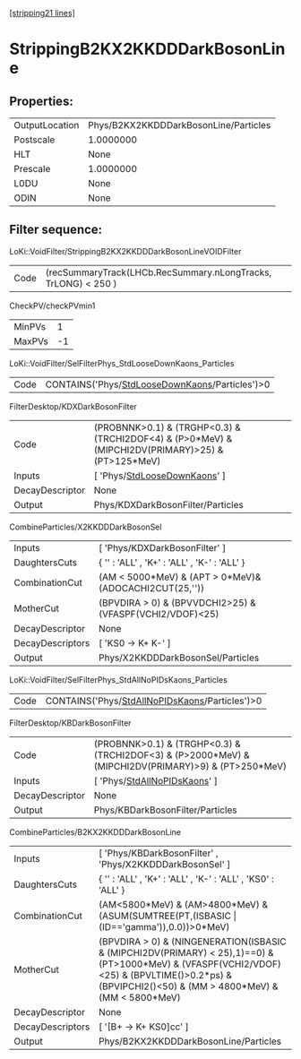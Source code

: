 [[stripping21 lines]](./stripping21-index)

# StrippingB2KX2KKDDDarkBosonLine

## Properties:

|                |                                       |
|----------------|---------------------------------------|
| OutputLocation | Phys/B2KX2KKDDDarkBosonLine/Particles |
| Postscale      | 1.0000000                             |
| HLT            | None                                  |
| Prescale       | 1.0000000                             |
| L0DU           | None                                  |
| ODIN           | None                                  |

## Filter sequence:

LoKi::VoidFilter/StrippingB2KX2KKDDDarkBosonLineVOIDFilter

|      |                                                                |
|------|----------------------------------------------------------------|
| Code | (recSummaryTrack(LHCb.RecSummary.nLongTracks, TrLONG) \< 250 ) |

CheckPV/checkPVmin1

|        |     |
|--------|-----|
| MinPVs | 1   |
| MaxPVs | -1  |

LoKi::VoidFilter/SelFilterPhys_StdLooseDownKaons_Particles

|      |                                                                                                    |
|------|----------------------------------------------------------------------------------------------------|
| Code | CONTAINS('Phys/[StdLooseDownKaons](./stripping21-commonparticles-stdloosedownkaons)/Particles')\>0 |

FilterDesktop/KDXDarkBosonFilter

|                 |                                                                                                          |
|-----------------|----------------------------------------------------------------------------------------------------------|
| Code            | (PROBNNK\>0.1) & (TRGHP\<0.3) & (TRCHI2DOF\<4) & (P\>0\*MeV) & (MIPCHI2DV(PRIMARY)\>25) & (PT\>125\*MeV) |
| Inputs          | [ 'Phys/[StdLooseDownKaons](./stripping21-commonparticles-stdloosedownkaons)' ]                        |
| DecayDescriptor | None                                                                                                     |
| Output          | Phys/KDXDarkBosonFilter/Particles                                                                        |

CombineParticles/X2KKDDDarkBosonSel

|                  |                                                             |
|------------------|-------------------------------------------------------------|
| Inputs           | [ 'Phys/KDXDarkBosonFilter' ]                             |
| DaughtersCuts    | { '' : 'ALL' , 'K+' : 'ALL' , 'K-' : 'ALL' }                |
| CombinationCut   | (AM \< 5000\*MeV) & (APT \> 0\*MeV)& (ADOCACHI2CUT(25,''))  |
| MotherCut        | (BPVDIRA \> 0) & (BPVVDCHI2\>25) & (VFASPF(VCHI2/VDOF)\<25) |
| DecayDescriptor  | None                                                        |
| DecayDescriptors | [ 'KS0 -\> K+ K-' ]                                       |
| Output           | Phys/X2KKDDDarkBosonSel/Particles                           |

LoKi::VoidFilter/SelFilterPhys_StdAllNoPIDsKaons_Particles

|      |                                                                                                    |
|------|----------------------------------------------------------------------------------------------------|
| Code | CONTAINS('Phys/[StdAllNoPIDsKaons](./stripping21-commonparticles-stdallnopidskaons)/Particles')\>0 |

FilterDesktop/KBDarkBosonFilter

|                 |                                                                                                            |
|-----------------|------------------------------------------------------------------------------------------------------------|
| Code            | (PROBNNK\>0.1) & (TRGHP\<0.3) & (TRCHI2DOF\<3) & (P\>2000\*MeV) & (MIPCHI2DV(PRIMARY)\>9) & (PT\>250\*MeV) |
| Inputs          | [ 'Phys/[StdAllNoPIDsKaons](./stripping21-commonparticles-stdallnopidskaons)' ]                          |
| DecayDescriptor | None                                                                                                       |
| Output          | Phys/KBDarkBosonFilter/Particles                                                                           |

CombineParticles/B2KX2KKDDDarkBosonLine

|                  |                                                                                                                                                                                                              |
|------------------|--------------------------------------------------------------------------------------------------------------------------------------------------------------------------------------------------------------|
| Inputs           | [ 'Phys/KBDarkBosonFilter' , 'Phys/X2KKDDDarkBosonSel' ]                                                                                                                                                   |
| DaughtersCuts    | { '' : 'ALL' , 'K+' : 'ALL' , 'K-' : 'ALL' , 'KS0' : 'ALL' }                                                                                                                                                 |
| CombinationCut   | (AM\<5800\*MeV) & (AM\>4800\*MeV) & (ASUM(SUMTREE(PT,(ISBASIC \| (ID=='gamma')),0.0))\>0\*MeV)                                                                                                               |
| MotherCut        | (BPVDIRA \> 0) & (NINGENERATION(ISBASIC & (MIPCHI2DV(PRIMARY) \< 25),1)==0) & (PT\>1000\*MeV) & (VFASPF(VCHI2/VDOF)\<25) & (BPVLTIME()\>0.2\*ps) & (BPVIPCHI2()\<50) & (MM \> 4800\*MeV) & (MM \< 5800\*MeV) |
| DecayDescriptor  | None                                                                                                                                                                                                         |
| DecayDescriptors | [ '[B+ -\> K+ KS0]cc' ]                                                                                                                                                                                  |
| Output           | Phys/B2KX2KKDDDarkBosonLine/Particles                                                                                                                                                                        |
